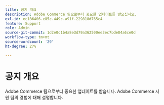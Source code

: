 ```yaml
---
title: 공지 개요
description: Adobe Commerce 팀으로부터 중요한 업데이트를 받으십시오.
exl-id: ec186406-e85c-449c-a91f-229818d765c4
feature: Support
role: Admin
source-git-commit: 1d2e0c1b4a8e3d79a362500ee3ec7bde84a6ce0d
workflow-type: tm+mt
source-wordcount: '29'
ht-degree: 27%

---
```


# 공지 개요

Adobe Commerce 팀으로부터 중요한 업데이트를 받습니다. Adobe Commerce 지원 팀의 경험에 대해 설명합니다.
